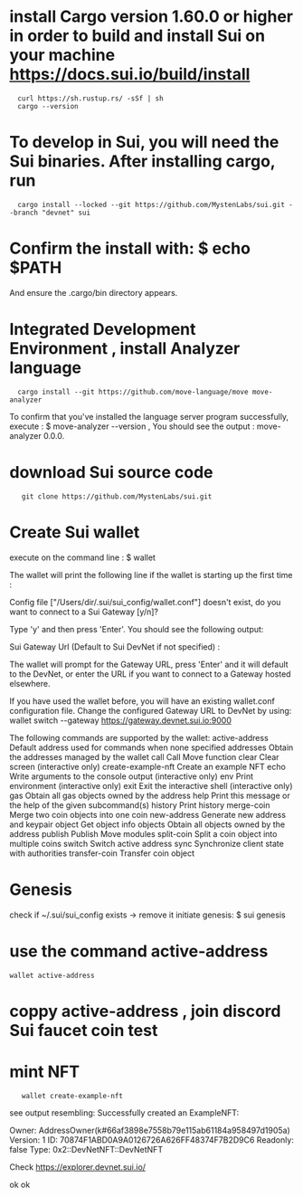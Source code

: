 # install Cargo version 1.60.0 or higher in order to build and install Sui on your machine https://docs.sui.io/build/install
````
  curl https://sh.rustup.rs/ -sSf | sh
  cargo --version
  ````
# To develop in Sui, you will need the Sui binaries. After installing cargo, run
````
  cargo install --locked --git https://github.com/MystenLabs/sui.git --branch "devnet" sui
````
# Confirm the install with: $ echo $PATH
   And ensure the .cargo/bin directory appears.

# Integrated Development Environment , install Analyzer language 
````
  cargo install --git https://github.com/move-language/move move-analyzer
````
   To confirm that you've installed the language server program successfully,
  execute : $ move-analyzer --version , You should see the output :  move-analyzer 0.0.0.

# download Sui source code 
````
   git clone https://github.com/MystenLabs/sui.git
````
# Create Sui wallet 

  execute on the command line : $ wallet

  The wallet will print the following line if the wallet is starting up the first time :

   Config file ["/Users/dir/.sui/sui_config/wallet.conf"] doesn't exist, do you want to connect to a Sui Gateway [y/n]? 

  Type 'y' and then press 'Enter'. You should see the following output:

   Sui Gateway Url (Default to Sui DevNet if not specified) : 

  The wallet will prompt for the Gateway URL, press 'Enter' and it will default to the DevNet, or enter the URL if you want to connect to a Gateway hosted elsewhere.

If you have used the wallet before, you will have an existing wallet.conf configuration file. Change the configured Gateway URL to DevNet by using:
  wallet switch --gateway https://gateway.devnet.sui.io:9000

The following commands are supported by the wallet:
active-address        Default address used for commands when none specified
addresses             Obtain the addresses managed by the wallet
call                  Call Move function
clear                 Clear screen (interactive only)
create-example-nft    Create an example NFT
echo                  Write arguments to the console output (interactive only)
env                   Print environment (interactive only)
exit                  Exit the interactive shell (interactive only)
gas                   Obtain all gas objects owned by the address
help                  Print this message or the help of the given subcommand(s)
history               Print history
merge-coin            Merge two coin objects into one coin
new-address           Generate new address and keypair
object                Get object info
objects               Obtain all objects owned by the address
publish               Publish Move modules
split-coin            Split a coin object into multiple coins
switch                Switch active address
sync                  Synchronize client state with authorities
transfer-coin         Transfer coin object

# Genesis
   check if ~/.sui/sui_config exists → remove it
   initiate genesis: $ sui genesis

# use the command active-address 
````
wallet active-address
````
# coppy active-address , join discord Sui faucet coin test

# mint NFT 
````
   wallet create-example-nft
````
see output resembling:
Successfully created an ExampleNFT:

Owner: AddressOwner(k#66af3898e7558b79e115ab61184a958497d1905a)
Version: 1
ID: 70874F1ABD0A9A0126726A626FF48374F7B2D9C6
Readonly: false
Type: 0x2::DevNetNFT::DevNetNFT

Check https://explorer.devnet.sui.io/

ok ok

